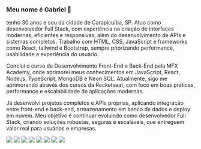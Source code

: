 ### Meu nome é Gabriel 👋

tenho 30 anos e sou da cidade de Carapicuíba, SP.
Atuo como desenvolvedor Full Stack, com experiência na criação de interfaces modernas, eficientes e responsivas, além do desenvolvimento de APIs e sistemas completos. Trabalho com HTML, CSS, JavaScript e frameworks como React, tailwind e Bootstrap, sempre priorizando performance, usabilidade e experiência do usuário.

Concluí o curso de Desenvolvimento Front-End e Back-End pela MFX Academy, onde aprimorei meus conhecimentos em JavaScript, React, Node.js, TypeScript, MongoDB e Neon SQL. Atualmente, sigo me aprimorando através dos cursos da Rocketseat, com foco em boas práticas, performance e escalabilidade de aplicações modernas.

Já desenvolvi projetos completos e APIs próprias, aplicando integração entre front-end e back-end, armazenamento em banco de dados e deploy em nuvem.
Meu objetivo é continuar evoluindo como desenvolvedor Full Stack, criando soluções robustas, seguras e escaláveis, que entreguem valor real para usuários e empresas.


<img src="https://img.shields.io/badge/JavaScript-F7DF1E?style=for-the-badge&logo=javascript&logoColor=black" />

<img src="https://img.shields.io/badge/-React-61DAFB?style=for-the-badge&logo=react&logoColor=black" />

<img src="https://img.shields.io/badge/-TypeScript-3178C6?style=for-the-badge&logo=typescript&logoColor=white" />

<img src="https://img.shields.io/badge/-Node.js-339933?style=for-the-badge&logo=node.js&logoColor=white" />

<img src="https://img.shields.io/badge/MongoDB-4EA94B?style=for-the-badge&logo=mongodb&logoColor=white" />

<img src="https://img.shields.io/badge/SQL-003B57?style=for-the-badge&logo=postgresql&logoColor=white" />

<img src="https://img.shields.io/badge/Tailwind_CSS-06B6D4?style=for-the-badge&logo=tailwindcss&logoColor=white" />

<img src="https://img.shields.io/badge/Bootstrap-7952B3?style=for-the-badge&logo=bootstrap&logoColor=white" />



<!--
**GabrielKorver/GabrielKorver** is a ✨ _special_ ✨ repository because its `README.md` (this file) appears on your GitHub profile.

Here are some ideas to get you started:

- 🔭 I’m currently working on ...
- 🌱 I’m currently learning ...
- 👯 I’m looking to collaborate on ...
- 🤔 I’m looking for help with ...
- 💬 Ask me about ...
- 📫 How to reach me: ...
- 😄 Pronouns: ...
- ⚡ Fun fact: ...
-->
